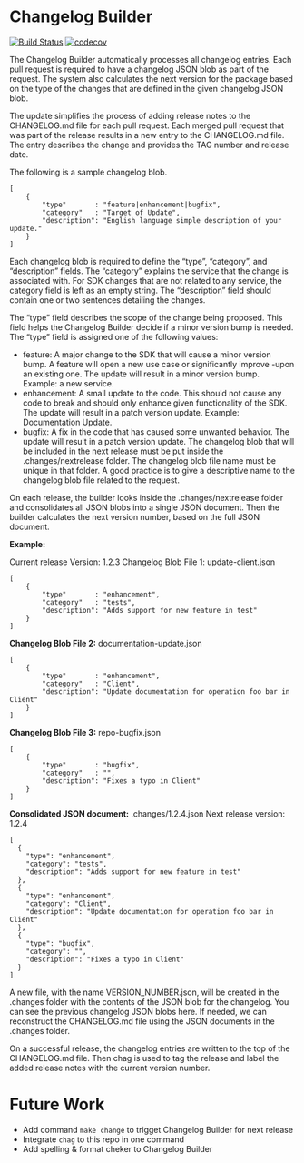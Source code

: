 # Changelog Builder

[![Build Status](https://img.shields.io/travis/aws/aws-sdk-php.svg?style=flat)](https://travis-ci.org/imshashank/ChangelogBuilder)
[![codecov](https://codecov.io/gh/imshashank/ChangelogBuilder/branch/master/graph/badge.svg)](https://codecov.io/gh/imshashank/ChangelogBuilder)

The Changelog Builder automatically processes all changelog entries. Each pull request is required to have a changelog JSON blob as part of the request. The system also calculates the next version for the package based on the type of the changes that are defined in the given changelog JSON blob.

The update simplifies the process of adding release notes to the CHANGELOG.md file for each pull request. Each merged pull request that was part of the release results in a new entry to the CHANGELOG.md file. The entry describes the change and provides the TAG number and release date.

The following is a sample changelog blob.

    [
        {
            "type"       : "feature|enhancement|bugfix",
            "category"   : "Target of Update",
            "description": "English language simple description of your update."
        }
    ]

Each changelog blob is required to define the “type”, “category”, and “description” fields. The “category” explains the service that the change is associated with. For SDK changes that are not related to any service, the category field is left as an empty string. The “description” field should contain one or two sentences detailing the changes.

The “type” field describes the scope of the change being proposed. This field helps the Changelog Builder decide if a minor version bump is needed. The “type” field is assigned one of the following values:

- feature: A major change to the SDK that will cause a minor version bump. A feature will open a new use case or significantly improve -upon an existing one. The update will result in a minor version bump. Example: a new service.
- enhancement: A small update to the code. This should not cause any code to break and should only enhance given functionality of the SDK. The update will result in a patch version update. Example: Documentation Update.
- bugfix: A fix in the code that has caused some unwanted behavior. The update will result in a patch version update.
The changelog blob that will be included in the next release must be put inside the .changes/nextrelease folder. The changelog blob file name must be unique in that folder. A good practice is to give a descriptive name to the changelog blob file related to the request.

On each release, the builder looks inside the .changes/nextrelease folder and consolidates all JSON blobs into a single JSON document. Then the builder calculates the next version number, based on the full JSON document.

**Example:**

Current release Version: 1.2.3
Changelog Blob File 1: update-client.json

    [
        {
            "type"       : "enhancement",
            "category"   : "tests",
            "description": "Adds support for new feature in test"
        }
    ]

**Changelog Blob File 2:** documentation-update.json

    [
        {
            "type"       : "enhancement",
            "category"   : "Client",
            "description": "Update documentation for operation foo bar in Client"
        }
    ]

**Changelog Blob File 3:** repo-bugfix.json

    [
        {
            "type"       : "bugfix",
            "category"   : "",
            "description": "Fixes a typo in Client"
        }
    ]

**Consolidated JSON document:** .changes/1.2.4.json
Next release version: 1.2.4

    [
      {
        "type": "enhancement",
        "category": "tests",
        "description": "Adds support for new feature in test"
      },
      {
        "type": "enhancement",
        "category": "Client",
        "description": "Update documentation for operation foo bar in Client"
      },
      {
        "type": "bugfix",
        "category": "",
        "description": "Fixes a typo in Client"
      }
    ]

A new file, with the name VERSION_NUMBER.json, will be created in the .changes folder with the contents of the JSON blob for the changelog. You can see the previous changelog JSON blobs here. If needed, we can reconstruct the CHANGELOG.md file using the JSON documents in the .changes folder.

On a successful release, the changelog entries are written to the top of the CHANGELOG.md file. Then chag is used to tag the release and label the added release notes with the current version number.

# Future Work
- Add command `make change` to trigget Changelog Builder for next release
- Integrate `chag` to this repo in one command
- Add spelling & format cheker to Changelog Builder



